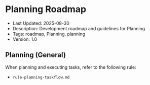 # Planning Roadmap

- Last Updated: 2025-08-30
- Description: Development roadmap and guidelines for Planning
- Tags: roadmap, Planning, planning
- Version: 1.0

## Planning (General)

When planning and executing tasks, refer to the following rule:

- `rule-planning-taskflow.md`
